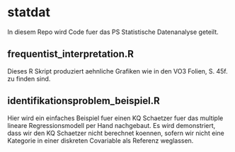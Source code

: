 # statdat

In diesem Repo wird Code fuer das PS Statistische Datenanalyse geteilt.

## frequentist_interpretation.R

Dieses R Skript produziert aehnliche Grafiken wie in den VO3 Folien, S. 45f. zu finden sind. 

## identifikationsproblem_beispiel.R

Hier wird ein einfaches Beispiel fuer einen KQ Schaetzer fuer das multiple lineare Regressionsmodell per Hand nachgebaut. Es wird demonstriert, dass wir den KQ Schaetzer nicht berechnet koennen, sofern wir nicht eine Kategorie in einer diskreten Covariable als Referenz weglassen.
